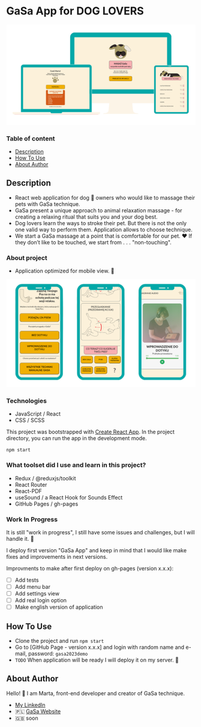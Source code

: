 # GaSa App for DOG LOVERS

![Screenshot of a app on different devices](./public/readme-images/gasa-app-different-devices-screen-shot.png)

### Table of content

- [Description](#description)
- [How To Use](#how-to-use)
- [About Author](#about-author)

## Description

- React web application for dog 🐶 owners who would like to massage their pets with GaSa technique.
- GaSa present a unique approach to animal relaxation massage - for creating a relaxing ritual that suits you and your dog best.
- Dog lovers learn the ways to stroke their pet. But there is not the only one valid way to perform them. Application allows to choose technique.
- We start a GaSa massage at a point that is comfortable for our pet. ❤️ If they don’t like to be touched, we start from . . . "non-touching".

### About project

- Application optimized for mobile view. 📲

![Screenshot of a app on mobile devices](./public/readme-images/gasa-app-mobile-screen-shot.png)

### Technologies

- JavaScript / React
- CSS / SCSS

This project was bootstrapped with [Create React App](https://github.com/facebook/create-react-app).
In the project directory, you can run the app in the development mode.

```
npm start
```

### What toolset did I use and learn in this project?

- Redux / @reduxjs/toolkit
- React Router
- React-PDF
- useSound / a React Hook for Sounds Effect
- GitHub Pages / gh-pages

### Work In Progress

It is still "work in progress", I still have some issues and challenges, but I will handle it. 💪

I deploy first version "GaSa App" and keep in mind that I would like make fixes and improvements in next versions.

Improvments to make after first deploy on gh-pages (version x.x.x):

- [ ] Add tests
- [ ] Add menu bar
- [ ] Add settings view
- [ ] Add real login option
- [ ] Make english version of application

## How To Use

- Clone the project and run `npm start`
- Go to [GitHub Page - version x.x.x] and login with random name and e-mail, password: `gasa2023demo`
- `TODO` When application will be ready I will deploy it on my server. 🚧

## About Author

Hello! 👋
I am Marta, front-end developer and creator of GaSa technique.

- [My LinkedIn](https://www.linkedin.com/in/m-mucha-balcerek/)
- 🇵🇱 [GaSa Website](https://gasa.martamucha.pl/)
- 🇬🇧 soon

